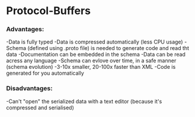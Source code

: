 # Protocol-Buffers

### Advantages:
-Data is fully typed
-Data is compressed automatically (less CPU usage)
-Schema (defined using .proto file) is needed to generate code and read tht data
-Documentation can be embedded in the schema
-Data can be read acress any language
-Schema can evlove over time, in a safe manner (schema evolution)
-3-10x smaller, 20-100x faster than XML
-Code is generated for you automatically

### Disadvantages:
-Can't "open" the serialized data with a  text editor (because it's compressed and serialised)
